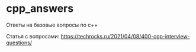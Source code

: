 # cpp_answers

Ответы на базовые вопросы по с++

Статья с вопросами: <https://techrocks.ru/2021/04/08/400-cpp-interview-questions/>
